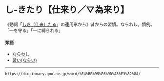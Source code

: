 # し‐きたり【仕来り／▽為来り】

《動詞「[しき（仕来）たる](https://dictionary.goo.ne.jp/word/%E4%BB%95%E6%9D%A5%E3%82%8B/#jn-94914)」の連用形から》昔からの習慣。ならわし。慣例。「―を守る」「―に縛られる」

#### 類語

-   [ならわし](https://dictionary.goo.ne.jp/word/%E7%BF%92%E3%82%8F%E3%81%97/#jn-165315)
-   [習い(ならい)](https://dictionary.goo.ne.jp/word/%E7%BF%92%E3%81%84/#jn-165207)

---
`https://dictionary.goo.ne.jp/word/%E4%BB%95%E6%9D%A5%E3%82%8A/`